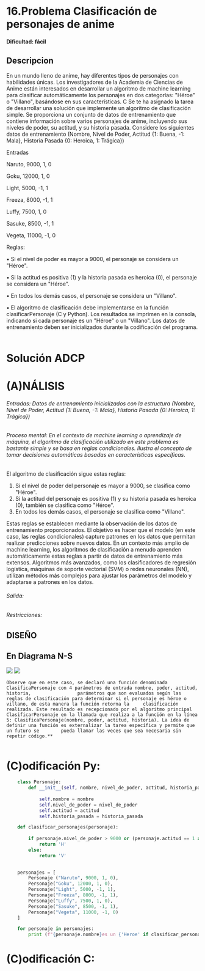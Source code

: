 # 16.Problema Clasificación de personajes de anime 

#### Dificultad: fácil

## Descripcion
En un mundo lleno de anime, hay diferentes tipos de personajes con habilidades únicas. Los investigadores de la Academia de Ciencias de Anime están interesados en desarrollar un algoritmo de machine learning para clasificar automáticamente los personajes en dos categorías: "Héroe" o "Villano", basándose en sus características. C 
Se te ha asignado la tarea de desarrollar una solución que implemente un algoritmo de clasificación simple. Se proporciona un conjunto de datos de entrenamiento que contiene información sobre varios personajes de anime, incluyendo sus niveles de poder, su actitud, y su historia pasada. Considere los siguientes datos de entrenamiento (Nombre, Nivel de Poder, Actitud {1: Buena, -1: Mala}, Historia Pasada {0: Heroica, 1: Trágica})

Entradas

Naruto, 9000, 1, 0

Goku, 12000, 1, 0

Light, 5000, -1, 1

Freeza, 8000, -1, 1

Luffy, 7500, 1, 0

Sasuke, 8500, -1, 1

Vegeta, 11000, -1, 0

Reglas:

•	Si el nivel de poder es mayor a 9000, el personaje se considera un "Héroe".

•	Si la actitud es positiva (1) y la historia pasada es heroica (0), el personaje se considera un "Héroe".

•	En todos los demás casos, el personaje se considera un "Villano".

•	El algoritmo de clasificación debe implementarse en la función clasificarPersonaje (C y Python). 
    Los resultados se imprimen en la consola, indicando si cada personaje es un "Héroe" o un "Villano". 
    Los datos de entrenamiento deben ser inicializados durante la codificación del programa.
 



# Solución ADCP

# (A)NÁLISIS
###### Entradas: Datos de entrenamiento inicializados con la estructura (Nombre, Nivel de Poder, Actitud {1: Buena, -1: Mala}, Historia Pasada {0: Heroica, 1: Trágica}) 


###### Proceso mental: En el contexto de machine learning o aprendizaje de máquina, el algoritmo de clasificación utilizado en este problema es bastante simple y se basa en reglas condicionales. Ilustra el concepto de tomar decisiones automáticas basadas en características específicas.

El algoritmo de clasificación sigue estas reglas:

1.	Si el nivel de poder del personaje es mayor a 9000, se clasifica como "Héroe".
2.	Si la actitud del personaje es positiva (1) y su historia pasada es heroica (0), también se clasifica como "Héroe".
3.	En todos los demás casos, el personaje se clasifica como "Villano".

Estas reglas se establecen mediante la observación de los datos de entrenamiento proporcionados. El objetivo es hacer que el modelo (en este caso, las reglas condicionales) capture patrones en los datos que permitan realizar predicciones sobre nuevos datos. En un contexto más amplio de machine learning, los algoritmos de clasificación a menudo aprenden automáticamente estas reglas a partir de datos de entrenamiento más extensos. Algoritmos más avanzados, como los clasificadores de regresión logística, máquinas de soporte vectorial (SVM) o redes neuronales (NN), utilizan métodos más complejos para ajustar los parámetros del modelo y adaptarse a patrones en los datos.


###### Salida: 

###### Restricciones: 


## DISEÑO 

## En Diagrama N-S

![](Imagen.png)
![](Imagen2.png)

    Observe que en este caso, se declaró una función denominada ClasificaPersonaje con 4 parámetros de entrada nombre, poder, actitud, historia,                 parámetros que son evaluados según las reglas de clasificación para determinar si el personaje es héroe o villano, de esta manera la función retorna la     clasificación realizada. Este resultado es recepcionado por el algoritmo principal ClasificarPersonaje en la llamada que realiza a la función en la línea     5: ClasificaPersonaje(nombre, poder, actitud, historia). La idea de definir una función es externalizar la tarea específica y permite que un futuro se        pueda llamar las veces que sea necesaria sin repetir código.** 
         

# (C)odificación Py:
```py
    class Personaje:
        def __init__(self, nombre, nivel_de_poder, actitud, historia_pasada):
            
            self.nombre = nombre
            self.nivel_de_poder = nivel_de_poder
            self.actitud = actitud
            self.historia_pasada = historia_pasada 

    def clasificar_personajes(personaje):
        
        if personaje.nivel_de_poder > 9000 or (personaje.actitud == 1 and personaje.historia_pasada == 0):
            return 'H'
        else:
            return 'V'
        

    personajes = [ 
        Personaje ("Naruto", 9000, 1, 0),
        Personaje("Goku", 12000, 1, 0),
        Personaje("Light", 5000, -1, 1),
        Personaje("Freeza", 8000, -1, 1),
        Personaje("Luffy", 7500, 1, 0),
        Personaje("Sasuke", 8500, -1, 1),
        Personaje("Vegeta", 11000, -1, 0)
    ]

    for personaje in personajes:
        print (f"{personaje.nombre}es un {'Heroe' if clasificar_personajes(personaje)== 'H' else 'Villano'}")
```
# (C)odificación C:
```c
    
```

